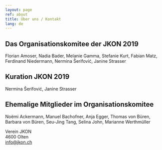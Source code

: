 ```yaml
---
layout: page
ref: about
title: Über uns / Kontakt
lang: de
---
```


## Das Organisationskomitee der JKON 2019

Florian Amoser, Nadia Bader, Melanie Gamma, Stefanie Kurt, Fabian Matz, Ferdinand Niedermann, Nermina Šerifović, Janine Strasser

## Kuration JKON 2019

Nermina Šerifović, Janine Strasser

## Ehemalige Mitglieder im Organisationskomitee

Noëmi Ackermann, Manuel Bachofner, Anja Egger, Thomas von Büren, Barbara von Büren, Seu-Jing Tang, Selina John, Marianne Werthmüller

Verein JKON  
4600 Olten  
[info@jkon.ch](mailto:info@jkon.ch)
